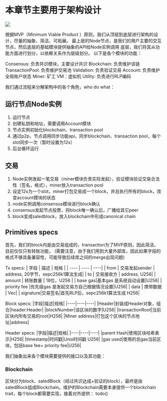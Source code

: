 # 本章节主要用于架构设计

<image src = "/docs/images/prague_structure.png"></image>

根据MVP（Minimum Viable Product ）原则，我们从顶层到底层进行架构的设计，尽量的抽象、简洁、可拓展。
最上层的Node节点，是我们的用户主要的交互节点，然后底层的基础模块提供抽象的API给Node实例调用
底层，我们将其从功能方面进行划分，以依赖关系作为层级划分。
以下是各个模块的功能：

Consensus: 负责共识模块，主要设计共识
Blockchain: 负责维护该链
TransactionPool: 负责维护交易池
Validation: 负责验证交易
Account: 负责维护全局账户状态
Miner: 矿工
VM：虚拟机
Utility: 负责进行RLP编码


我们通过流程来分解架构中的各个角色，who do what：
## 运行节点Node实例
1. 运行节点
2. 创建私钥和地址，需要调用Account模块
3. 节点实例初始化blockchain、transaction pool
4. 通过p2p，节点调用同步功能api，同步blockchain、transaction pool，每个slot同步一次（暂时设置为12s）
5. 后台循环运行

## 交易
1. Node实例发起一笔交易（miner模块负责实际发起），验证模块验证交易合法性（签名，格式），miner放入transaction pool
2. 设定12s为一个slot，miner打包交易成一个block，并且执行所有的block，改变account模块的状态
3. node实例调用consensus模块进行block确认
4. consensus发起节点投票，将block唯一确认后，广播给其它peer
5. block变成saledblock，放入blockchain中形成canonical chain


## Primitives specs
首先，我们的block内是由交易组成的，transaction为了MVP原则，因此简洁，目前仅仅只有转账功能， (需要注意，由于我们用到大量外部库，因此如果字段的格式不够具备兼容性，可能导致后续库之间的merge出现问题) 

Tx specs:
|  字段  |  描述  |  规格  |
|  ----  | ----  |  ----|
| from  | 交易发起sender |  address, 20字节，sepc256k1算法生成|
| to  | 交易接收方 | address, U256|
| amount  | 转账数量 | 18位，U256 |
| base gas|基本gas 是系统自动设置|U256|
| priority fee |优先级gas 是发起交易方自己根据情况设置|U256|
| data | 携带数据 | Vec<u8>|
| signature|交易签名|首先RLP后，sepc256k1算法生成 H256|

Block specs:
|字段|描述|规格|
|----|----|----|
|Header|封装成Header对象，组合|header:Header|
|blockNumber|该区块的数字|U256|
|transactionRoot|当前区块内所有交易的root|H256|
|Miner address|打包这个区块的节点地址|address|

Header specs:
|字段|描述|规格|
|----|----|----|
|parent Hash|使用区块哈希表示|H256|
|timestamp|时间戳|Unix时间戳 U256|
|gas used|使用的总gas当前区块，包括base fee+ priority fee|U256|



我们抽象出来各个模块需要提供的接口以及其功能：
### Blockchain
区块分为block、saledBlock（经过共识达成+验证的block），最终是由saledBlock组成Blockchain。维护的Blockchain需要本身提供一个blockchain trait，每个block都需要实现，接着对外提供：
todo()



### 